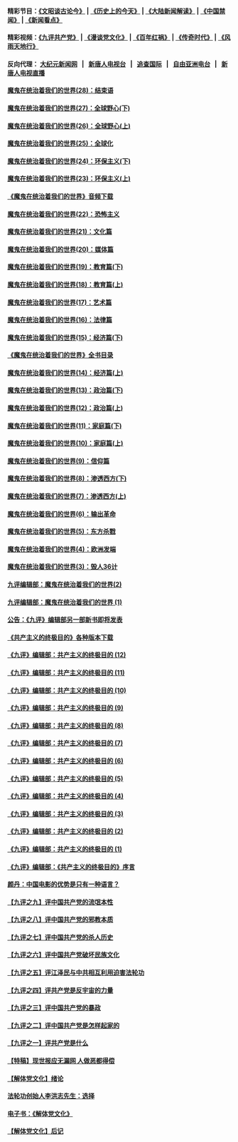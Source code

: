 #### 精彩节目：[《文昭谈古论今》](http://155.138.205.71/wenzhao) | [《历史上的今天》](http://155.138.205.71/today-in-history) | [《大陆新闻解读》](http://155.138.205.71/ntdtv-comedy) | [《中国禁闻》](http://155.138.205.71/ntdtv-news) | [《新闻看点》](http://155.138.205.71/news-insight) 

 #### 精彩视频：[《九评共产党》](http://155.138.205.71:10000/videos/jiuping) | [《漫谈党文化》](http://155.138.205.71:10000/videos/mtdwh) | [《百年红祸》](http://155.138.205.71:10000/videos/bnhh) | [《传奇时代》](http://155.138.205.71:10000/videos/legend) | [《风雨天地行》](http://155.138.205.71:10000/videos/fytdx) 

 #### 反向代理： [大纪元新闻网](http://155.138.205.71:10080/) &nbsp;&nbsp;|&nbsp;&nbsp; [新唐人电视台](http://155.138.205.71:8000/) &nbsp;&nbsp;|&nbsp;&nbsp; [追查国际](http://155.138.205.71:10010/) &nbsp;&nbsp;|&nbsp;&nbsp; [自由亚洲电台](http://155.138.205.71:9800/) &nbsp;&nbsp;|&nbsp;&nbsp; [新唐人电视直播](http://155.138.205.71/) 

#### [魔鬼在统治着我们的世界(28)：结束语](../pages/nsc422/n10936246.md?t=02201537) 

#### [魔鬼在统治着我们的世界(27)：全球野心(下)](../pages/nsc422/n10928319.md?t=02201537) 

#### [魔鬼在统治着我们的世界(26)：全球野心(上)](../pages/nsc422/n10900318.md?t=02201537) 

#### [魔鬼在统治着我们的世界(25)：全球化](../pages/nsc422/n10788205.md?t=02201537) 

#### [魔鬼在统治着我们的世界(24)：环保主义(下)](../pages/nsc422/n10695307.md?t=02201537) 

#### [魔鬼在统治着我们的世界(23)：环保主义(上)](../pages/nsc422/n10688613.md?t=02201537) 

#### [《魔鬼在统治着我们的世界》音频下载](../pages/nsc422/n10635553.md?t=02201537) 

#### [魔鬼在统治着我们的世界(22)：恐怖主义](../pages/nsc422/n10614727.md?t=02201537) 

#### [魔鬼在统治着我们的世界(21)：文化篇](../pages/nsc422/n10597706.md?t=02201537) 

#### [魔鬼在统治着我们的世界(20)：媒体篇](../pages/nsc422/n10586579.md?t=02201537) 

#### [魔鬼在统治着我们的世界(19)：教育篇(下)](../pages/nsc422/n10564808.md?t=02201537) 

#### [魔鬼在统治着我们的世界(18)：教育篇(上)](../pages/nsc422/n10526970.md?t=02201537) 

#### [魔鬼在统治着我们的世界(17)：艺术篇](../pages/nsc422/n10499093.md?t=02201537) 

#### [魔鬼在统治着我们的世界(16)：法律篇](../pages/nsc422/n10485969.md?t=02201537) 

#### [魔鬼在统治着我们的世界(15)：经济篇(下)](../pages/nsc422/n10469975.md?t=02201537) 

#### [《魔鬼在统治着我们的世界》全书目录](../pages/nsc422/n10464261.md?t=02201537) 

#### [魔鬼在统治着我们的世界(14)：经济篇(上)](../pages/nsc422/n10457370.md?t=02201537) 

#### [魔鬼在统治着我们的世界(13)：政治篇(下)](../pages/nsc422/n10448270.md?t=02201537) 

#### [魔鬼在统治着我们的世界(12)：政治篇(上)](../pages/nsc422/n10444576.md?t=02201537) 

#### [魔鬼在统治着我们的世界(11)：家庭篇(下)](../pages/nsc422/n10440961.md?t=02201537) 

#### [魔鬼在统治着我们的世界(10)：家庭篇(上)](../pages/nsc422/n10435448.md?t=02201537) 

#### [魔鬼在统治着我们的世界(9)：信仰篇](../pages/nsc422/n10432159.md?t=02201537) 

#### [魔鬼在统治着我们的世界(8)：渗透西方(下)](../pages/nsc422/n10429603.md?t=02201537) 

#### [魔鬼在统治着我们的世界(7)：渗透西方(上)](../pages/nsc422/n10426013.md?t=02201537) 

#### [魔鬼在统治着我们的世界(6)：输出革命](../pages/nsc422/n10421536.md?t=02201537) 

#### [魔鬼在统治着我们的世界(5)：东方杀戮](../pages/nsc422/n10417707.md?t=02201537) 

#### [魔鬼在统治着我们的世界(4)：欧洲发端](../pages/nsc422/n10414890.md?t=02201537) 

#### [魔鬼在统治着我们的世界(3)：毁人36计](../pages/nsc422/n10411583.md?t=02201537) 

#### [九评编辑部：魔鬼在统治着我们的世界(2)](../pages/nsc422/n10410036.md?t=02201537) 

#### [九评编辑部：魔鬼在统治着我们的世界 (1)](../pages/nsc422/n10406825.md?t=02201537) 

#### [公告：《九评》编辑部另一部新书即将发表](../pages/nsc422/n10405104.md?t=02201537) 

#### [《共产主义的终极目的》各种版本下载](../pages/nsc422/n10022138.md?t=02201537) 

#### [《九评》编辑部：共产主义的终极目的 (12)](../pages/nsc422/n9933272.md?t=02201537) 

#### [《九评》编辑部：共产主义的终极目的 (11)](../pages/nsc422/n9924973.md?t=02201537) 

#### [《九评》编辑部：共产主义的终极目的 (10)](../pages/nsc422/n9920883.md?t=02201537) 

#### [《九评》编辑部：共产主义的终极目的 (9)](../pages/nsc422/n9916363.md?t=02201537) 

#### [《九评》编辑部：共产主义的终极目的 (8)](../pages/nsc422/n9912488.md?t=02201537) 

#### [《九评》编辑部：共产主义的终极目的 (7)](../pages/nsc422/n9901176.md?t=02201537) 

#### [《九评》编辑部：共产主义的终极目的 (6)](../pages/nsc422/n9899359.md?t=02201537) 

#### [《九评》编辑部：共产主义的终极目的 (5)](../pages/nsc422/n9893174.md?t=02201537) 

#### [《九评》编辑部：共产主义的终极目的 (4)](../pages/nsc422/n9891246.md?t=02201537) 

#### [《九评》编辑部：共产主义的终极目的 (3)](../pages/nsc422/n9879879.md?t=02201537) 

#### [《九评》编辑部：共产主义的终极目的 (2)](../pages/nsc422/n9876205.md?t=02201537) 

#### [《九评》编辑部：共产主义的终极目的 (1)](../pages/nsc422/n9865857.md?t=02201537) 

#### [《九评》编辑部：《共产主义的终极目的》序言](../pages/nsc422/n9862666.md?t=02201537) 

#### [颜丹：中国电影的优势是只有一种语言？](../pages/nsc422/n9583062.md?t=02201537) 

#### [【九评之九】评中国共产党的流氓本性](../pages/nsc422/n737542.md?t=02201537) 

#### [【九评之八】评中国共产党的邪教本质](../pages/nsc422/n735942.md?t=02201537) 

#### [【九评之七】评中国共产党的杀人历史](../pages/nsc422/n733806.md?t=02201537) 

#### [【九评之六】评中国共产党破坏民族文化](../pages/nsc422/n731667.md?t=02201537) 

#### [【九评之五】评江泽民与中共相互利用迫害法轮功](../pages/nsc422/n730058.md?t=02201537) 

#### [【九评之四】评共产党是反宇宙的力量](../pages/nsc422/n727814.md?t=02201537) 

#### [【九评之三】评中国共产党的暴政](../pages/nsc422/n725597.md?t=02201537) 

#### [【九评之二】评中国共产党是怎样起家的](../pages/nsc422/n723946.md?t=02201537) 

#### [【九评之一】评共产党是什么](../pages/nsc422/n722529.md?t=02201537) 

#### [【特稿】现世报应无漏网 人做恶都得偿](../pages/nsc422/n4215167.md?t=02201537) 

#### [【解体党文化】绪论](../pages/nsc422/n1449356.md?t=02201537) 

#### [法轮功创始人李洪志先生：选择](../pages/nsc422/n3580738.md?t=02201537) 

#### [电子书：《解体党文化》](../pages/nsc422/n1573484.md?t=02201537) 

#### [【解体党文化】后记](../pages/nsc422/n1531999.md?t=02201537) 

